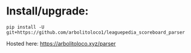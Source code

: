 # Install/upgrade:
```
pip install -U git+https://github.com/arbolitoloco1/leaguepedia_scoreboard_parser
```

Hosted here: https://arbolitoloco.xyz/parser